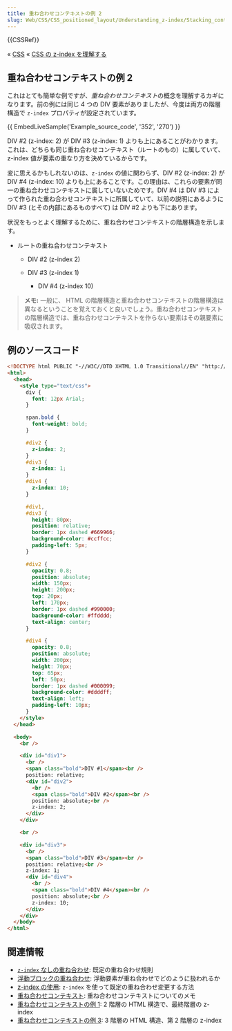 ```yaml
---
title: 重ね合わせコンテキストの例 2
slug: Web/CSS/CSS_positioned_layout/Understanding_z-index/Stacking_context_example_2
---
```


{{CSSRef}}

« [CSS](/ja/docs/Web/CSS) « [CSS の z-index を理解する](/ja/docs/Web/CSS/CSS_Positioning/Understanding_z_index)

## 重ね合わせコンテキストの例 2

これはとても簡単な例ですが、*重ね合わせコンテキスト*の概念を理解するカギになります。前の例には同じ 4 つの DIV 要素がありましたが、今度は両方の階層構造で `z-index` プロパティが設定されています。

{{ EmbedLiveSample('Example_source_code', '352', '270') }}

DIV #2 (z-index: 2) が DIV #3 (z-index: 1) よりも上にあることがわかります。これは、どちらも同じ重ね合わせコンテキスト（ルートのもの）に属していて、z-index 値が要素の重なり方を決めているからです。

変に思えるかもしれないのは、`z-index` の値に関わらず、DIV #2 (z-index: 2) が DIV #4 (z-index: 10) よりも上にあることです。この理由は、これらの要素が同一の重ね合わせコンテキストに属していないためです。DIV #4 は DIV #3 によって作られた重ね合わせコンテキストに所属していて、以前の説明にあるように DIV #3 (とその内部にあるものすべて) は DIV #2 よりも下にあります。

状況をもっとよく理解するために、重ね合わせコンテキストの階層構造を示します。

- ルートの重ね合わせコンテキスト

  - DIV #2 (z-index 2)
  - DIV #3 (z-index 1)

    - DIV #4 (z-index 10)

> **メモ:** 一般に、 HTML の階層構造と重ね合わせコンテキストの階層構造は異なるということを覚えておくと良いでしょう。重ね合わせコンテキストの階層構造では、重ね合わせコンテキストを作らない要素はその親要素に吸収されます。

<h2 id="Example_source_code">例のソースコード</h2>

```html
<!DOCTYPE html PUBLIC "-//W3C//DTD XHTML 1.0 Transitional//EN" "http://www.w3.org/TR/xhtml1/DTD/xhtml1-transitional.dtd">
<html>
  <head>
    <style type="text/css">
      div {
        font: 12px Arial;
      }

      span.bold {
        font-weight: bold;
      }

      #div2 {
        z-index: 2;
      }
      #div3 {
        z-index: 1;
      }
      #div4 {
        z-index: 10;
      }

      #div1,
      #div3 {
        height: 80px;
        position: relative;
        border: 1px dashed #669966;
        background-color: #ccffcc;
        padding-left: 5px;
      }

      #div2 {
        opacity: 0.8;
        position: absolute;
        width: 150px;
        height: 200px;
        top: 20px;
        left: 170px;
        border: 1px dashed #990000;
        background-color: #ffdddd;
        text-align: center;
      }

      #div4 {
        opacity: 0.8;
        position: absolute;
        width: 200px;
        height: 70px;
        top: 65px;
        left: 50px;
        border: 1px dashed #000099;
        background-color: #ddddff;
        text-align: left;
        padding-left: 10px;
      }
    </style>
  </head>

  <body>
    <br />

    <div id="div1">
      <br />
      <span class="bold">DIV #1</span><br />
      position: relative;
      <div id="div2">
        <br />
        <span class="bold">DIV #2</span><br />
        position: absolute;<br />
        z-index: 2;
      </div>
    </div>

    <br />

    <div id="div3">
      <br />
      <span class="bold">DIV #3</span><br />
      position: relative;<br />
      z-index: 1;
      <div id="div4">
        <br />
        <span class="bold">DIV #4</span><br />
        position: absolute;<br />
        z-index: 10;
      </div>
    </div>
  </body>
</html>
```

## 関連情報

- [`z-index` なしの重ね合わせ](/ja/docs/Web/CSS/CSS_Positioning/Understanding_z_index/Stacking_without_z-index): 既定の重ね合わせ規則
- [浮動ブロックの重ね合わせ](/ja/docs/Web/CSS/CSS_Positioning/Understanding_z_index/Stacking_and_float): 浮動要素が重ね合わせでどのように扱われるか
- [z-index の使用](/ja/docs/Web/CSS/CSS_Positioning/Understanding_z_index/Adding_z-index): `z-index` を使って既定の重ね合わせ変更する方法
- [重ね合わせコンテキスト](/ja/docs/Web/CSS/CSS_Positioning/Understanding_z_index/The_stacking_context): 重ね合わせコンテキストについてのメモ
- [重ね合わせコンテキストの例 1](/ja/docs/Web/CSS/CSS_Positioning/Understanding_z_index/Stacking_context_example_1): 2 階層の HTML 構造で、最終階層の z-index
- [重ね合わせコンテキストの例 3](/ja/docs/Web/CSS/CSS_Positioning/Understanding_z_index/Stacking_context_example_3): 3 階層の HTML 構造、第 2 階層の z-index
